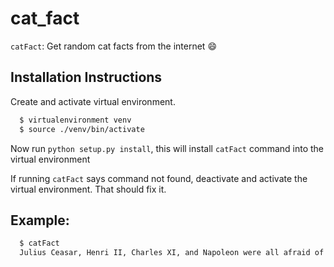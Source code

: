 # cat_fact
`catFact`: Get random cat facts from the internet :smile:

## Installation Instructions

Create and activate virtual environment.

```bash
  $ virtualenvironment venv
  $ source ./venv/bin/activate
```
Now run `python setup.py install`, this will install `catFact` command into the virtual environment

If running `catFact` says command not found, deactivate and activate the virtual environment. That should fix it.

## Example:

```bash
  $ catFact
  Julius Ceasar, Henri II, Charles XI, and Napoleon were all afraid of cats.
```
